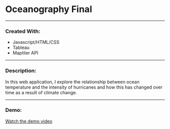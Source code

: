# Oceanography Final

---
### **Created With:**
- Javascript/HTML/CSS 
- Tableau
- Maptiler API

---
### **Description:**
In this web application, I explore the relationship between ocean temperature and the intensity of hurricanes and how this has changed over time as a result of climate change. 

---
### **Demo:**
[Watch the demo video]([https://www.youtube.com/watch?v=example](https://youtu.be/QyfnmBJy5ho))
